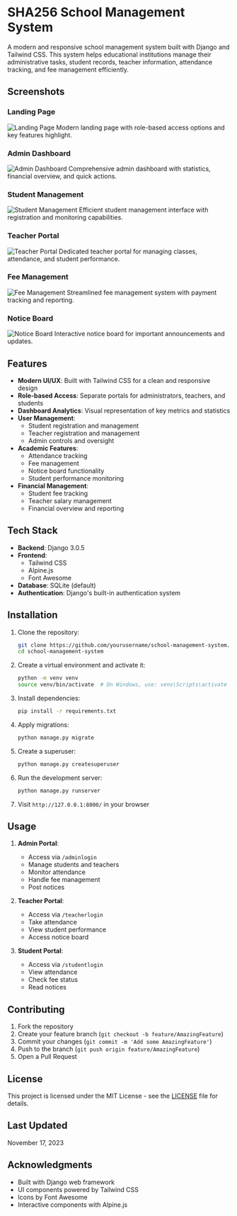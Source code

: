 # SHA256 School Management System

A modern and responsive school management system built with Django and Tailwind CSS. This system helps educational institutions manage their administrative tasks, student records, teacher information, attendance tracking, and fee management efficiently.

## Screenshots

### Landing Page
![Landing Page](screenshots/landing.png)
Modern landing page with role-based access options and key features highlight.

### Admin Dashboard
![Admin Dashboard](screenshots/admin-dashboard.png)
Comprehensive admin dashboard with statistics, financial overview, and quick actions.

### Student Management
![Student Management](screenshots/student-management.png)
Efficient student management interface with registration and monitoring capabilities.

### Teacher Portal
![Teacher Portal](screenshots/teacher-portal.png)
Dedicated teacher portal for managing classes, attendance, and student performance.

### Fee Management
![Fee Management](screenshots/fee-management.png)
Streamlined fee management system with payment tracking and reporting.

### Notice Board
![Notice Board](screenshots/notice-board.png)
Interactive notice board for important announcements and updates.

## Features

- **Modern UI/UX**: Built with Tailwind CSS for a clean and responsive design
- **Role-based Access**: Separate portals for administrators, teachers, and students
- **Dashboard Analytics**: Visual representation of key metrics and statistics
- **User Management**: 
  - Student registration and management
  - Teacher registration and management
  - Admin controls and oversight
- **Academic Features**:
  - Attendance tracking
  - Fee management
  - Notice board functionality
  - Student performance monitoring
- **Financial Management**:
  - Student fee tracking
  - Teacher salary management
  - Financial overview and reporting

## Tech Stack

- **Backend**: Django 3.0.5
- **Frontend**: 
  - Tailwind CSS
  - Alpine.js
  - Font Awesome
- **Database**: SQLite (default)
- **Authentication**: Django's built-in authentication system

## Installation

1. Clone the repository:
   ```bash
   git clone https://github.com/yourusername/school-management-system.git
   cd school-management-system
   ```

2. Create a virtual environment and activate it:
   ```bash
   python -m venv venv
   source venv/bin/activate  # On Windows, use: venv\Scripts\activate
   ```

3. Install dependencies:
   ```bash
   pip install -r requirements.txt
   ```

4. Apply migrations:
   ```bash
   python manage.py migrate
   ```

5. Create a superuser:
   ```bash
   python manage.py createsuperuser
   ```

6. Run the development server:
   ```bash
   python manage.py runserver
   ```

7. Visit `http://127.0.0.1:8000/` in your browser

## Usage

1. **Admin Portal**:
   - Access via `/adminlogin`
   - Manage students and teachers
   - Monitor attendance
   - Handle fee management
   - Post notices

2. **Teacher Portal**:
   - Access via `/teacherlogin`
   - Take attendance
   - View student performance
   - Access notice board

3. **Student Portal**:
   - Access via `/studentlogin`
   - View attendance
   - Check fee status
   - Read notices

## Contributing

1. Fork the repository
2. Create your feature branch (`git checkout -b feature/AmazingFeature`)
3. Commit your changes (`git commit -m 'Add some AmazingFeature'`)
4. Push to the branch (`git push origin feature/AmazingFeature`)
5. Open a Pull Request

## License

This project is licensed under the MIT License - see the [LICENSE](LICENSE) file for details.

## Last Updated

November 17, 2023

## Acknowledgments

- Built with Django web framework
- UI components powered by Tailwind CSS
- Icons by Font Awesome
- Interactive components with Alpine.js 
